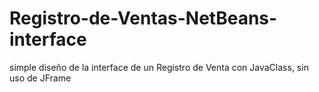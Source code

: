 # Registro-de-Ventas-NetBeans-interface
simple diseño de la interface de un Registro de Venta con JavaClass, sin uso de JFrame
